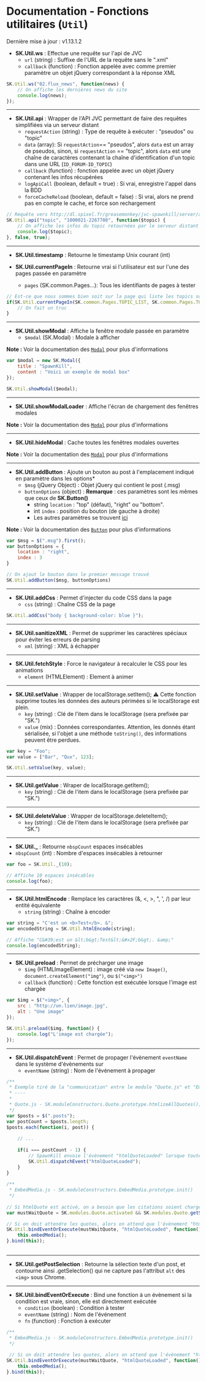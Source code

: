 Documentation - Fonctions utilitaires (`Util`)
==============================================

Dernière mise à jour : v1.13.1.2

* **SK.Util.ws** : Effectue une requête sur l'api de JVC
    * `url` (string) : Suffixe de l'URL de la requête sans le ".xml"
    * `callback` (function) : Fonction appelée avec comme premier paramètre un objet jQuery correspondant à la réponse XML

```javascript
SK.Util.ws("02.flux_news", function(news) {
    // On affiche les dernières news du site
    console.log(news);
});
```

----


* **SK.Util.api** : Wrapper de l'API JVC permettant de faire des requêtes simplifiées via un serveur distant
    * `requestAction` (string) : Type de requête à exécuter : "pseudos" ou "topic"
    * `data` (array<string>): Si `requestAction`== "pseudos", alors `data` est un array de pseudos, sinon, si `requestAction` == "topic", alors `data` est une chaîne de caractères contenant la chaîne d'identification d'un topic dans une URL (`ID_FORUM-ID_TOPIC`)
    * `callback` (function) : fonction appelée avec un objet jQuery contenant les infos récupérées
    * `logApiCall` (boolean, default = true) : Si vrai, enregistre l'appel dans la BDD
    * `forceCacheReload` (boolean, default = false) : Si vrai, alors ne prend pas en compte le cache, et force son rechargement

```javascript
// Requête vers http://dl.spixel.fr/greasemonkey/jvc-spawnkill/server/api-jvc.php?action=topic&data=%221000021-2267708%22&log=true&forceCacheReload=false
SK.Util.api("topic", "1000021-2267708", function($topic) {
    // On affiche les infos du topic retournées par le serveur distant
    console.log($topic);
}, false, true);
```   

----

* **SK.Util.timestamp** : Retourne le timestamp Unix courant (int)


* **SK.Util.currentPageIn**  : Retourne vrai si l'utilisateur est sur l'une des pages passée en paramètre
    * `pages` (SK.common.Pages...): Tous les identifiants de pages à tester

```javascript
// Est-ce que nous sommes bien soit sur la page qui liste les topics soit sur la page de réponse ?
if(SK.Util.currentPageIn(SK.common.Pages.TOPIC_LIST, SK.common.Pages.TOPIC_RESPONSE)) {
    // On fait un truc
}
```

----

* **SK.Util.showModal**  : Affiche la fenêtre modale passée en paramètre
    * `$modal` (SK.Modal) : Modale à afficher

**Note :** Voir la documentation des [`Modal`](https://github.com/dorian-marchal/spawnkill/blob/master/documentation/Modal.md) pour plus d'informations

```javascript
var $modal = new SK.Modal({
    title : "SpawnKill",
    content : "Voici un exemple de modal box"
});

SK.Util.showModal($modal);
```

----

* **SK.Util.showModalLoader** : Affiche l'écran de chargement des fenêtres modales

**Note :** Voir la documentation des [`Modal`](https://github.com/dorian-marchal/spawnkill/blob/master/documentation/Modal.md) pour plus d'informations

----

* **SK.Util.hideModal** : Cache toutes les fenêtres modales ouvertes

**Note :** Voir la documentation des [`Modal`](https://github.com/dorian-marchal/spawnkill/blob/master/documentation/Modal.md) pour plus d'informations

----

* **SK.Util.addButton** : Ajoute un bouton au post à l'emplacement indiqué en paramètre dans les options*
    * `$msg` (jQuery Object) : Objet jQuery qui contient le post (.msg)
    * `buttonOptions` (object) : **Remarque** : ces paramètres sont les mêmes que ceux de **SK.Button()**
        * string `location` : "top" (défaut), "right" ou "bottom".
        * int `index` : position du bouton (de gauche à droite)
        * Les autres paramètres se trouvent [ici](http://un.lien)

**Note :** Voir la documentation des [`Button`](https://github.com/dorian-marchal/spawnkill/blob/master/documentation/Button.md) pour plus d'informations

```javascript
var $msg = $(".msg").first();
var buttonOptions = {
    location : "right",
    index : 3
}

// On ajout le bouton dans le premier message trouvé
SK.Util.addButton($msg, buttonOptions)
```

----

* **SK.Util.addCss** : Permet d'injecter du code CSS dans la page
	* `css` (string) : Chaîne CSS de la page

```javascript
SK.Util.addCss("body { background-color: blue }");
```

----

* **SK.Util.sanitizeXML** : Permet de supprimer les caractères spéciaux pour éviter les erreurs de parsing
	* `xml` (string) : XML à échapper

----

* **SK.Util.fetchStyle** : Force le navigateur à recalculer le CSS pour les animations
	* `element` (HTMLElement) : Element à animer

----

* **SK.Util.setValue** : Wrapper de localStorage.setItem(); :warning: Cette fonction supprime toutes les données des auteurs périmées si le localStorage est plein.
	* `key` (string) : Clé de l'item dans le localStorage (sera prefixée par "SK.")
	* `value` (mix) : Données correspondantes. Attention, les donnés étant sérialisée, si l'objet a une méthode `toString()`, des informations peuvent être perdues.

```javascript
var key = "Foo";
var value = ["Bar", "Qux", 123];

SK.Util.setValue(key, value);
```

----

* **SK.Util.getValue** : Wraper de localStorage.getItem();
	* `key` (string) : Clé de l'item dans le localStorage (sera prefixée par "SK.")

----

* **SK.Util.deleteValue** : Wrapper de localStorage.deleteItem();
	* `key` (string) : Clé de l'item dans le localStorage (sera prefixée par "SK.")

----

* **SK.Util._** : Retourne `nbspCount` espaces insécables
 * `nbspCount` (int) : Nombre d'espaces insécables à retourner

```javascript
var foo = SK.Util._(10);

// Affiche 10 espaces insécables
console.log(foo);
```

----

* **SK.Util.htmlEncode** : Remplace les caractères (&, <, >, ", ', /) par leur entité équivalente
	* `string` (string) : Chaîne à encoder

```javascript
var string = "C'est un <b>Test</b>. &";
var encodedString = SK.Util.htmlEncode(string);

// Affiche "C&#39;est un &lt;b&gt;Test&lt;&#x2F;b&gt;. &amp;"
console.log(encodedString);
```

----

* **SK.Util.preload** : Permet de précharger une image
    * `$img` (HTMLImageElement) : image créé via `new Image()`, `document.createElement("img")`, ou `$("<img>")` 
    * `callback` (function) : Cette fonction est exécutée lorsque l'image est chargée

```javascript
var $img = $("<img>", {
    src : "http://un.lien/image.jpg",
    alt : "Une image"
});

SK.Util.preload($img, function() {
    console.log("L'image est chargée"); 
});
```

----

* **SK.Util.dispatchEvent** : Permet de propager l'évènement `eventName` dans le système d'évènements sur <body>
	* `eventName` (string) : Nom de l'événement à propager

```javascript
/**
 * Exemple tiré de la "communication" entre le module "Quote.js" et "EmbedMedia.js"
 * ----
 * 
 * Quote.js - SK.moduleConstructors.Quote.prototype.htmlizeAllQuotes();
 */
var $posts = $(".posts");
var postCount = $posts.length;
$posts.each(function(i, post)) {
     
    // ...
     
    if(i === postCount - 1) {
        // SpawnKill envoie l'évènement "htmlQuoteLoaded" lorsque toutes les quotes ont été "htmlisées"
        SK.Util.dispatchEvent("htmlQuoteLoaded");
    }
}
 
/**
 * EmbedMedia.js - SK.moduleConstructors.EmbedMedia.prototype.init()
 */
 
// Si htmlQuote est activé, on a besoin que les citations soient chargées pour calculer la taille des vidéos
var mustWaitQuote = SK.modules.Quote.activated && SK.modules.Quote.getSetting("htmlQuote");

// Si on doit attendre les quotes, alors on attend que l'évènement "htmlQuoteLoaded" soit envoyé, sinon on éxecute directement la fonction callback
SK.Util.bindEventOrExecute(mustWaitQuote, "htmlQuoteLoaded", function() {
    this.embedMedia();
}.bind(this));
 
```

----

* **SK.Util.getPostSelection** : Retourne la sélection texte d'un post, et contourne ainsi .getSelection() qui ne capture pas l'attribut `alt` des `<img>` sous Chrome.

----

* **SK.Util.bindEventOrExecute** : Bind une fonction à un évènement si la condition est vraie, sinon, elle est directement exécutée
	* `condition` (boolean) : Condition à tester 
	* `eventName` (string) : Nom de l'événement
	* `fn` (function) : Fonction à exécuter

```javascript
/**
 * EmbedMedia.js - SK.moduleConstructors.EmbedMedia.prototype.init()
 */
 
 // Si on doit attendre les quotes, alors on attend que l'évènement "htmlQuoteLoaded" soit envoyé, sinon on éxecute directement la fonction callback
SK.Util.bindEventOrExecute(mustWaitQuote, "htmlQuoteLoaded", function() {
    this.embedMedia();
}.bind(this));
```
